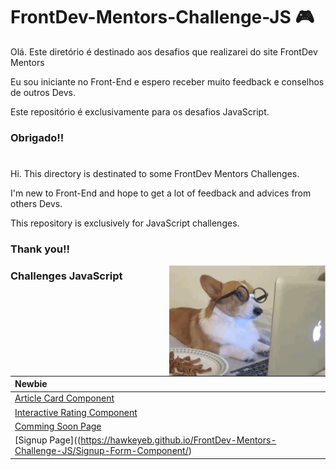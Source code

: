 # FrontDev-Mentors-Challenge-JS 🎮

<p> Olá. Este diretório é destinado aos desafios que realizarei do site FrontDev Mentors</p>
<p> Eu sou iniciante no Front-End e espero receber muito feedback e conselhos de outros Devs. </p>
<p> Este repositório é exclusivamente para os desafios JavaScript. </p>

### Obrigado!!
# 
<p> Hi. This directory is destinated to some FrontDev Mentors Challenges.</p>
<p> I'm new to Front-End and hope to get a lot of feedback and advices from others Devs. </p>
<p> This repository is exclusively for JavaScript challenges. </p>

### Thank you!!
[<img src="https://github.com/HawkEyeB/FrontDev-Mentors-Challenge-JS/blob/main/dogCoding.gif" width="250" align = "right"/>](https://github.com/HawkEyeB/FrontDev-Mentors-Challenge-JS/blob/main/dogCoding.gif)

### **Challenges JavaScript**

| Newbie |
|:-------------------------------|
|[Article Card Component](https://hawkeyeb.github.io/FrontDev-Mentors-Challenge-JS/Article-Card-Component/)|
|[Interactive Rating Component](https://hawkeyeb.github.io/FrontDev-Mentors-Challenge-JS/Interactive-Rating-Component/)|
|[Comming Soon Page](https://hawkeyeb.github.io/FrontDev-Mentors-Challenge-JS/Base-Apparel-Coming-Soon-Page/)|
|[Signup Page]((https://hawkeyeb.github.io/FrontDev-Mentors-Challenge-JS/Signup-Form-Component/)|


